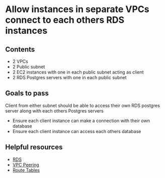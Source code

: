 # Allow instances in separate VPCs connect to each others RDS instances

## Contents

* 2 VPCs
* 2 Public subnet
* 2 EC2 instances with one in each public subnet acting as client
* 2 RDS Postgres servers with one in each public subnet

## Goals to pass

Client from either subnet should be able to access their own RDS postgres server along with each others Postgres servers
  * Ensure each client instance can make a connection with their own database
  * Ensure each client instance can access each others database

## Helpful resources
* [RDS](https://aws.amazon.com/rds/postgresql/)
* [VPC Peering](http://docs.aws.amazon.com/AmazonVPC/latest/PeeringGuide/Welcome.html)
* [Route Tables](http://docs.aws.amazon.com/AmazonVPC/latest/UserGuide/VPC_Route_Tables.html)
